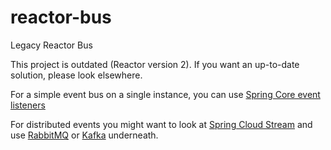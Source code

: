# reactor-bus
Legacy Reactor Bus

This project is outdated (Reactor version 2). If you want an up-to-date solution, please look elsewhere.

For a simple event bus on a single instance, you can use [Spring Core event listeners](https://docs.spring.io/spring/docs/current/spring-framework-reference/core.html#context-functionality-events-annotation)

For distributed events you might want to look at [Spring Cloud Stream](https://docs.spring.io/spring-cloud-stream/docs/current/reference/htmlsingle/) and use [RabbitMQ](https://projects.spring.io/spring-amqp/) or [Kafka](https://docs.spring.io/spring-kafka/docs/current/reference/html/) underneath.
